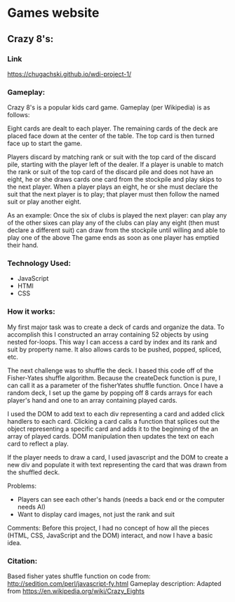# Games website

## Crazy 8's:

### Link
https://chugachski.github.io/wdi-project-1/

### Gameplay:
Crazy 8's is a popular kids card game. Gameplay (per Wikipedia) is as follows:

Eight cards are dealt to each player. The remaining cards of the deck are placed face down at the center of the table. The top card is then turned face up to start the game.

Players discard by matching rank or suit with the top card of the discard pile, starting with the player left of the dealer. If a player is unable to match the rank or suit of the top card of the discard pile and does not have an eight, he or she draws cards one card from the stockpile and play skips to the next player. When a player plays an eight, he or she must declare the suit that the next player is to play; that player must then follow the named suit or play another eight.

As an example: Once the six of clubs is played the next player:
can play any of the other sixes
can play any of the clubs
can play any eight (then must declare a different suit)
can draw from the stockpile until willing and able to play one of the above
The game ends as soon as one player has emptied their hand.

### Technology Used:
* JavaScript
* HTMl
* CSS

### How it works:
My first major task was to create a deck of cards and organize the data. To accomplish this I constructed an array containing 52 objects by using nested for-loops. This way I can access a card by index and its rank and suit by property name. It also allows cards to be pushed, popped, spliced, etc. 

The next challenge was to shuffle the deck. I based this code off of the Fisher-Yates shuffle algorithm. Because the createDeck function is pure, I can call it as a parameter of the fisherYates shuffle function. Once I have a random deck, I set up the game by popping off 8 cards arrays for each player's hand and one to an array containing played cards.

I used the DOM to add text to each div representing a card and added click handlers to each card. Clicking a card calls a function that splices out the object representing a specific card and adds it to the beginning of the an array of played cards. DOM manipulation then updates the text on each card to reflect a play.

If the player needs to draw a card, I used javascript and the DOM to create a new div and populate it with text representing the card that was drawn from the shuffled deck.

Problems:
* Players can see each other's hands (needs a back end or the computer needs AI)
* Want to display card images, not just the rank and suit

Comments:
Before this project, I had no concept of how all the pieces (HTML, CSS, JavaScript and the DOM) interact, and now I have a basic idea.

### Citation:
Based fisher yates shuffle function on code from:
http://sedition.com/perl/javascript-fy.html
Gameplay description:
Adapted from https://en.wikipedia.org/wiki/Crazy_Eights


